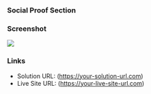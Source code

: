 ### Social Proof Section

### Screenshot

![](https://i.ibb.co/gRwyq2c/fem-spc.png)

### Links

- Solution URL: (https://your-solution-url.com)
- Live Site URL: (https://your-live-site-url.com)